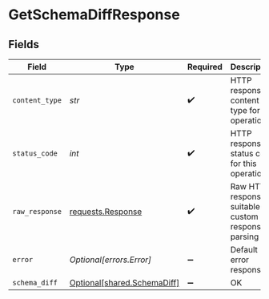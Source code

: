 # GetSchemaDiffResponse


## Fields

| Field                                                                                 | Type                                                                                  | Required                                                                              | Description                                                                           |
| ------------------------------------------------------------------------------------- | ------------------------------------------------------------------------------------- | ------------------------------------------------------------------------------------- | ------------------------------------------------------------------------------------- |
| `content_type`                                                                        | *str*                                                                                 | :heavy_check_mark:                                                                    | HTTP response content type for this operation                                         |
| `status_code`                                                                         | *int*                                                                                 | :heavy_check_mark:                                                                    | HTTP response status code for this operation                                          |
| `raw_response`                                                                        | [requests.Response](https://requests.readthedocs.io/en/latest/api/#requests.Response) | :heavy_check_mark:                                                                    | Raw HTTP response; suitable for custom response parsing                               |
| `error`                                                                               | *Optional[errors.Error]*                                                              | :heavy_minus_sign:                                                                    | Default error response                                                                |
| `schema_diff`                                                                         | [Optional[shared.SchemaDiff]](../../models/shared/schemadiff.md)                      | :heavy_minus_sign:                                                                    | OK                                                                                    |